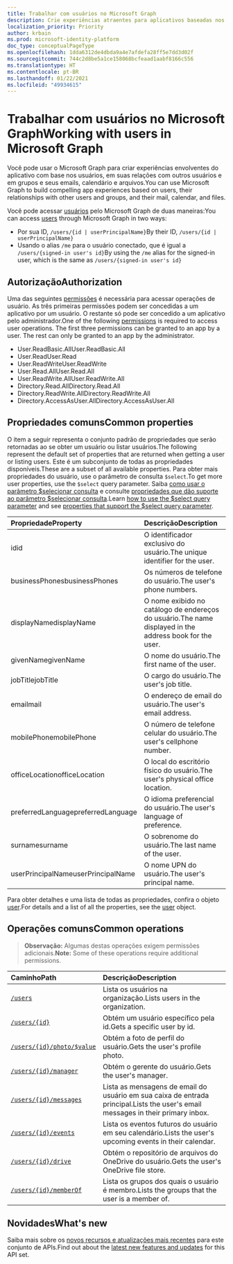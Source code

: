 ```yaml
---
title: Trabalhar com usuários no Microsoft Graph
description: Crie experiências atraentes para aplicativos baseadas nos usuários, suas relações com outros usuários e grupos, seus emails, calendários e arquivos.
localization_priority: Priority
author: krbain
ms.prod: microsoft-identity-platform
doc_type: conceptualPageType
ms.openlocfilehash: 1dda6312de4dbda9a4e7afdefa28ff5e7dd3d02f
ms.sourcegitcommit: 744c2d8be5a1ce158068bcfeaad1aabf8166c556
ms.translationtype: HT
ms.contentlocale: pt-BR
ms.lasthandoff: 01/22/2021
ms.locfileid: "49934615"
---
```

# <a name="working-with-users-in-microsoft-graph"></a><span data-ttu-id="36a84-103">Trabalhar com usuários no Microsoft Graph</span><span class="sxs-lookup"><span data-stu-id="36a84-103">Working with users in Microsoft Graph</span></span>

<span data-ttu-id="36a84-104">Você pode usar o Microsoft Graph para criar experiências envolventes do aplicativo com base nos usuários, em suas relações com outros usuários e em grupos e seus emails, calendário e arquivos.</span><span class="sxs-lookup"><span data-stu-id="36a84-104">You can use Microsoft Graph to build compelling app experiences based on users, their relationships with other users and groups, and their mail, calendar, and files.</span></span>

<span data-ttu-id="36a84-105">Você pode acessar [usuários](user.md) pelo Microsoft Graph de duas maneiras:</span><span class="sxs-lookup"><span data-stu-id="36a84-105">You can access [users](user.md) through Microsoft Graph in two ways:</span></span>

- <span data-ttu-id="36a84-106">Por sua ID, `/users/{id | userPrincipalName}`</span><span class="sxs-lookup"><span data-stu-id="36a84-106">By their ID, `/users/{id | userPrincipalName}`</span></span>
- <span data-ttu-id="36a84-107">Usando o alias `/me` para o usuário conectado, que é igual a `/users/{signed-in user's id}`</span><span class="sxs-lookup"><span data-stu-id="36a84-107">By using the `/me` alias for the signed-in user, which is the same as `/users/{signed-in user's id}`</span></span>

## <a name="authorization"></a><span data-ttu-id="36a84-108">Autorização</span><span class="sxs-lookup"><span data-stu-id="36a84-108">Authorization</span></span>

<span data-ttu-id="36a84-p101">Uma das seguintes [permissões](/graph/permissions-reference) é necessária para acessar operações de usuário. As três primeiras permissões podem ser concedidas a um aplicativo por um usuário. O restante só pode ser concedido a um aplicativo pelo administrador.</span><span class="sxs-lookup"><span data-stu-id="36a84-p101">One of the following [permissions](/graph/permissions-reference) is required to access user operations. The first three permissions can be granted to an app by a user. The rest can only be granted to an app by the administrator.</span></span>

- <span data-ttu-id="36a84-112">User.ReadBasic.All</span><span class="sxs-lookup"><span data-stu-id="36a84-112">User.ReadBasic.All</span></span>
- <span data-ttu-id="36a84-113">User.Read</span><span class="sxs-lookup"><span data-stu-id="36a84-113">User.Read</span></span>
- <span data-ttu-id="36a84-114">User.ReadWrite</span><span class="sxs-lookup"><span data-stu-id="36a84-114">User.ReadWrite</span></span>
- <span data-ttu-id="36a84-115">User.Read.All</span><span class="sxs-lookup"><span data-stu-id="36a84-115">User.Read.All</span></span>
- <span data-ttu-id="36a84-116">User.ReadWrite.All</span><span class="sxs-lookup"><span data-stu-id="36a84-116">User.ReadWrite.All</span></span>
- <span data-ttu-id="36a84-117">Directory.Read.All</span><span class="sxs-lookup"><span data-stu-id="36a84-117">Directory.Read.All</span></span>
- <span data-ttu-id="36a84-118">Directory.ReadWrite.All</span><span class="sxs-lookup"><span data-stu-id="36a84-118">Directory.ReadWrite.All</span></span>
- <span data-ttu-id="36a84-119">Directory.AccessAsUser.All</span><span class="sxs-lookup"><span data-stu-id="36a84-119">Directory.AccessAsUser.All</span></span>

## <a name="common-properties"></a><span data-ttu-id="36a84-120">Propriedades comuns</span><span class="sxs-lookup"><span data-stu-id="36a84-120">Common properties</span></span>

<span data-ttu-id="36a84-121">O item a seguir representa o conjunto padrão de propriedades que serão retornadas ao se obter um usuário ou listar usuários.</span><span class="sxs-lookup"><span data-stu-id="36a84-121">The following represent the default set of properties that are returned when getting a user or listing users.</span></span> <span data-ttu-id="36a84-122">Este é um subconjunto de todas as propriedades disponíveis.</span><span class="sxs-lookup"><span data-stu-id="36a84-122">These are a subset of all available properties.</span></span> <span data-ttu-id="36a84-123">Para obter mais propriedades do usuário, use o parâmetro de consulta `$select`.</span><span class="sxs-lookup"><span data-stu-id="36a84-123">To get more user properties, use the `$select` query parameter.</span></span> <span data-ttu-id="36a84-124">Saiba [como usar o parâmetro $selecionar consulta](/graph/query-parameters#select-parameter) e consulte [propriedades que dão suporte ao parâmetro $selecionar consulta](../resources/user.md#properties).</span><span class="sxs-lookup"><span data-stu-id="36a84-124">Learn [how to use the $select query parameter](/graph/query-parameters#select-parameter) and see [properties that support the $select query parameter](../resources/user.md#properties).</span></span>

|<span data-ttu-id="36a84-125">Propriedade</span><span class="sxs-lookup"><span data-stu-id="36a84-125">Property</span></span> |<span data-ttu-id="36a84-126">Descrição</span><span class="sxs-lookup"><span data-stu-id="36a84-126">Description</span></span> |
|:----------|:-------------|
|<span data-ttu-id="36a84-127">id</span><span class="sxs-lookup"><span data-stu-id="36a84-127">id</span></span> | <span data-ttu-id="36a84-128">O identificador exclusivo do usuário.</span><span class="sxs-lookup"><span data-stu-id="36a84-128">The unique identifier for the user.</span></span>|
|<span data-ttu-id="36a84-129">businessPhones</span><span class="sxs-lookup"><span data-stu-id="36a84-129">businessPhones</span></span> | <span data-ttu-id="36a84-130">Os números de telefone do usuário.</span><span class="sxs-lookup"><span data-stu-id="36a84-130">The user's phone numbers.</span></span>|
|<span data-ttu-id="36a84-131">displayName</span><span class="sxs-lookup"><span data-stu-id="36a84-131">displayName</span></span> | <span data-ttu-id="36a84-132">O nome exibido no catálogo de endereços do usuário.</span><span class="sxs-lookup"><span data-stu-id="36a84-132">The name displayed in the address book for the user.</span></span>|
|<span data-ttu-id="36a84-133">givenName</span><span class="sxs-lookup"><span data-stu-id="36a84-133">givenName</span></span>| <span data-ttu-id="36a84-134">O nome do usuário.</span><span class="sxs-lookup"><span data-stu-id="36a84-134">The first name of the user.</span></span> |
|<span data-ttu-id="36a84-135">jobTitle</span><span class="sxs-lookup"><span data-stu-id="36a84-135">jobTitle</span></span> | <span data-ttu-id="36a84-136">O cargo do usuário.</span><span class="sxs-lookup"><span data-stu-id="36a84-136">The user's job title.</span></span>|
|<span data-ttu-id="36a84-137">email</span><span class="sxs-lookup"><span data-stu-id="36a84-137">mail</span></span>| <span data-ttu-id="36a84-138">O endereço de email do usuário.</span><span class="sxs-lookup"><span data-stu-id="36a84-138">The user's email address.</span></span> |
|<span data-ttu-id="36a84-139">mobilePhone</span><span class="sxs-lookup"><span data-stu-id="36a84-139">mobilePhone</span></span> | <span data-ttu-id="36a84-140">O número de telefone celular do usuário.</span><span class="sxs-lookup"><span data-stu-id="36a84-140">The user's cellphone number.</span></span>|
|<span data-ttu-id="36a84-141">officeLocation</span><span class="sxs-lookup"><span data-stu-id="36a84-141">officeLocation</span></span> | <span data-ttu-id="36a84-142">O local do escritório físico do usuário.</span><span class="sxs-lookup"><span data-stu-id="36a84-142">The user's physical office location.</span></span>|
|<span data-ttu-id="36a84-143">preferredLanguage</span><span class="sxs-lookup"><span data-stu-id="36a84-143">preferredLanguage</span></span> | <span data-ttu-id="36a84-144">O idioma preferencial do usuário.</span><span class="sxs-lookup"><span data-stu-id="36a84-144">The user's language of preference.</span></span>|
|<span data-ttu-id="36a84-145">surname</span><span class="sxs-lookup"><span data-stu-id="36a84-145">surname</span></span>| <span data-ttu-id="36a84-146">O sobrenome do usuário.</span><span class="sxs-lookup"><span data-stu-id="36a84-146">The last name of the user.</span></span> |
|<span data-ttu-id="36a84-147">userPrincipalName</span><span class="sxs-lookup"><span data-stu-id="36a84-147">userPrincipalName</span></span>| <span data-ttu-id="36a84-148">O nome UPN do usuário.</span><span class="sxs-lookup"><span data-stu-id="36a84-148">The user's principal name.</span></span> |

<span data-ttu-id="36a84-149">Para obter detalhes e uma lista de todas as propriedades, confira o objeto [user](user.md).</span><span class="sxs-lookup"><span data-stu-id="36a84-149">For details and a list of all the properties, see the [user](user.md) object.</span></span>

## <a name="common-operations"></a><span data-ttu-id="36a84-150">Operações comuns</span><span class="sxs-lookup"><span data-stu-id="36a84-150">Common operations</span></span>

> <span data-ttu-id="36a84-151">**Observação:** Algumas destas operações exigem permissões adicionais.</span><span class="sxs-lookup"><span data-stu-id="36a84-151">**Note:** Some of these operations require additional permissions.</span></span>

| <span data-ttu-id="36a84-152">Caminho</span><span class="sxs-lookup"><span data-stu-id="36a84-152">Path</span></span>    | <span data-ttu-id="36a84-153">Descrição</span><span class="sxs-lookup"><span data-stu-id="36a84-153">Description</span></span> |
|:---------|:-------------|
|[`/users`](../api/user-list.md) | <span data-ttu-id="36a84-154">Lista os usuários na organização.</span><span class="sxs-lookup"><span data-stu-id="36a84-154">Lists users in the organization.</span></span> |
|[`/users/{id}`](../api/user-get.md) | <span data-ttu-id="36a84-155">Obtém um usuário específico pela id.</span><span class="sxs-lookup"><span data-stu-id="36a84-155">Gets a specific user by id.</span></span> |
|[`/users/{id}/photo/$value`](../api/profilephoto-get.md)| <span data-ttu-id="36a84-156">Obtém a foto de perfil do usuário.</span><span class="sxs-lookup"><span data-stu-id="36a84-156">Gets the user's profile photo.</span></span> |
|[`/users/{id}/manager`](../api/user-list-manager.md) | <span data-ttu-id="36a84-157">Obtém o gerente do usuário.</span><span class="sxs-lookup"><span data-stu-id="36a84-157">Gets the user's manager.</span></span> |
|[`/users/{id}/messages`](../api/user-list-messages.md)| <span data-ttu-id="36a84-158">Lista as mensagens de email do usuário em sua caixa de entrada principal.</span><span class="sxs-lookup"><span data-stu-id="36a84-158">Lists the user's email messages in their primary inbox.</span></span> |
|[`/users/{id}/events`](../api/user-list-events.md) | <span data-ttu-id="36a84-159">Lista os eventos futuros do usuário em seu calendário.</span><span class="sxs-lookup"><span data-stu-id="36a84-159">Lists the user's upcoming events in their calendar.</span></span> |
|[`/users/{id}/drive`](../api/drive-get.md)| <span data-ttu-id="36a84-160">Obtém o repositório de arquivos do OneDrive do usuário.</span><span class="sxs-lookup"><span data-stu-id="36a84-160">Gets the user's OneDrive file store.</span></span> |
|[`/users/{id}/memberOf`](../api/user-list-memberof.md)| <span data-ttu-id="36a84-161">Lista os grupos dos quais o usuário é membro.</span><span class="sxs-lookup"><span data-stu-id="36a84-161">Lists the groups that the user is a member of.</span></span> |

## <a name="whats-new"></a><span data-ttu-id="36a84-162">Novidades</span><span class="sxs-lookup"><span data-stu-id="36a84-162">What's new</span></span>
<span data-ttu-id="36a84-163">Saiba mais sobre os [novos recursos e atualizações mais recentes](/graph/whats-new-overview) para este conjunto de APIs.</span><span class="sxs-lookup"><span data-stu-id="36a84-163">Find out about the [latest new features and updates](/graph/whats-new-overview) for this API set.</span></span>